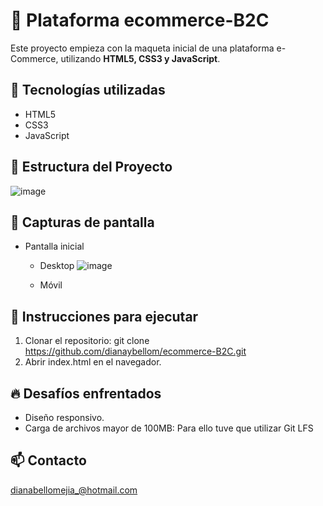 # 🛒 Plataforma ecommerce-B2C

Este proyecto empieza con la maqueta inicial de una plataforma e-Commerce, utilizando **HTML5, CSS3 y JavaScript**.

## 🚀 Tecnologías utilizadas
- HTML5
- CSS3
- JavaScript

## 📂 Estructura del Proyecto

![image](https://github.com/user-attachments/assets/daf65421-4864-4265-b76c-4a6da3b29001)

## 🎨 Capturas de pantalla
- Pantalla inicial
  - Desktop
 ![image](https://github.com/user-attachments/assets/8d6e84fe-b6ba-4f02-8fe7-e41709e5ce94)

  - Móvil


## 📌 Instrucciones para ejecutar
1. Clonar el repositorio: git clone https://github.com/dianaybellom/ecommerce-B2C.git
2. Abrir index.html en el navegador.

## 🔥 Desafíos enfrentados
- Diseño responsivo.
- Carga de archivos mayor de 100MB: Para ello tuve que utilizar Git LFS

## 📫 Contacto
dianabellomejia_@hotmail.com
